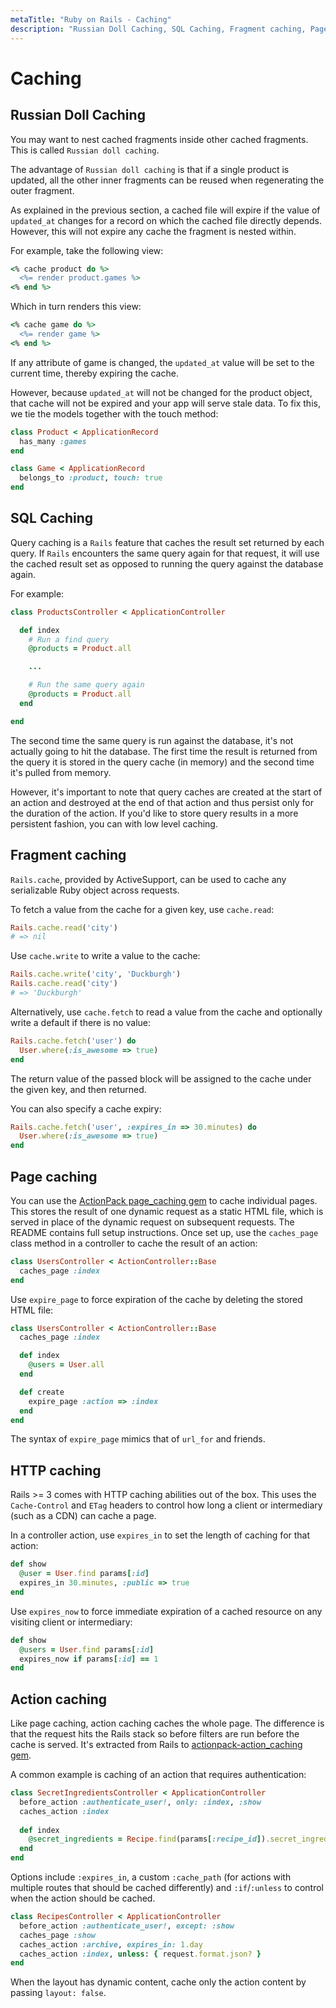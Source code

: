 ```yaml
---
metaTitle: "Ruby on Rails - Caching"
description: "Russian Doll Caching, SQL Caching, Fragment caching, Page caching, HTTP caching, Action caching"
---
```


# Caching




## Russian Doll Caching


You may want to nest cached fragments inside other cached fragments. This is called `Russian doll caching`.

The advantage of `Russian doll caching` is that if a single product is updated, all the other inner fragments can be reused when regenerating the outer fragment.

As explained in the previous section, a cached file will expire if the value of `updated_at` changes for a record on which the cached file directly depends. However, this will not expire any cache the fragment is nested within.

For example, take the following view:

```ruby
<% cache product do %>
  <%= render product.games %>
<% end %>

```

Which in turn renders this view:

```ruby
<% cache game do %>
  <%= render game %>
<% end %>

```

If any attribute of game is changed, the `updated_at` value will be set to the current time, thereby expiring the cache.

However, because `updated_at` will not be changed for the product object, that cache will not be expired and your app will serve stale data. To fix this, we tie the models together with the touch method:

```ruby
class Product < ApplicationRecord
  has_many :games
end

class Game < ApplicationRecord
  belongs_to :product, touch: true
end

```



## SQL Caching


Query caching is a `Rails` feature that caches the result set returned by each query. If `Rails` encounters the same query again for that request, it will use the cached result set as opposed to running the query against the database again.

For example:

```ruby
class ProductsController < ApplicationController

  def index
    # Run a find query
    @products = Product.all

    ...

    # Run the same query again
    @products = Product.all
  end

end

```

The second time the same query is run against the database, it's not actually going to hit the database. The first time the result is returned from the query it is stored in the query cache (in memory) and the second time it's pulled from memory.

However, it's important to note that query caches are created at the start of an action and destroyed at the end of that action and thus persist only for the duration of the action. If you'd like to store query results in a more persistent fashion, you can with low level caching.



## Fragment caching


`Rails.cache`, provided by ActiveSupport, can be used to cache any serializable Ruby object across requests.

To fetch a value from the cache for a given key, use `cache.read`:

```ruby
Rails.cache.read('city')
# => nil

```

Use `cache.write` to write a value to the cache:

```ruby
Rails.cache.write('city', 'Duckburgh')
Rails.cache.read('city')
# => 'Duckburgh'

```

Alternatively, use `cache.fetch` to read a value from the cache and optionally write a default if there is no value:

```ruby
Rails.cache.fetch('user') do
  User.where(:is_awesome => true)
end

```

The return value of the passed block will be assigned to the cache under the given key, and then returned.

You can also specify a cache expiry:

```ruby
Rails.cache.fetch('user', :expires_in => 30.minutes) do
  User.where(:is_awesome => true)
end

```



## Page caching


You can use the [ActionPack page_caching gem](https://github.com/rails/actionpack-page_caching) to cache individual pages. This stores the result of one dynamic request as a static HTML file, which is served in place of the dynamic request on subsequent requests. The README contains full setup instructions. Once set up, use the `caches_page` class method in a controller to cache the result of an action:

```ruby
class UsersController < ActionController::Base
  caches_page :index
end

```

Use `expire_page` to force expiration of the cache by deleting the stored HTML file:

```ruby
class UsersController < ActionController::Base
  caches_page :index

  def index
    @users = User.all
  end

  def create
    expire_page :action => :index
  end
end

```

The syntax of `expire_page` mimics that of `url_for` and friends.



## HTTP caching


Rails >= 3 comes with HTTP caching abilities out of the box. This uses the `Cache-Control` and `ETag` headers to control how long a client or intermediary (such as a CDN) can cache a page.

In a controller action, use `expires_in` to set the length of caching for that action:

```ruby
def show
  @user = User.find params[:id]
  expires_in 30.minutes, :public => true
end

```

Use `expires_now` to force immediate expiration of a cached resource on any visiting client or intermediary:

```ruby
def show
  @users = User.find params[:id]
  expires_now if params[:id] == 1
end

```



## Action caching


Like page caching, action caching caches the whole page. The difference is that the request hits the Rails stack so before filters are run before the cache is served.
It's extracted from Rails to [actionpack-action_caching gem](https://github.com/rails/actionpack-action_caching).

A common example is caching of an action that requires authentication:

```ruby
class SecretIngredientsController < ApplicationController
  before_action :authenticate_user!, only: :index, :show
  caches_action :index
  
  def index
    @secret_ingredients = Recipe.find(params[:recipe_id]).secret_ingredients
  end
end

```

Options include `:expires_in`, a custom `:cache_path` (for actions with multiple routes that should be cached differently) and `:if`/`:unless` to control when the action should be cached.

```ruby
class RecipesController < ApplicationController
  before_action :authenticate_user!, except: :show
  caches_page :show
  caches_action :archive, expires_in: 1.day
  caches_action :index, unless: { request.format.json? }
end

```

When the layout has dynamic content, cache only the action content by passing `layout: false`.

